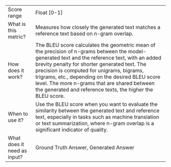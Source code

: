 | | |
| -- | -- |
| Score range | Float [0-1] |
| What is this metric? | Measures how closely the generated text matches a reference text based on n-gram overlap. |
| How does it work? | The BLEU score calculates the geometric mean of the precision of n-grams between the model-generated text and the reference text, with an added brevity penalty for shorter generated text. The precision is computed for unigrams, bigrams, trigrams, etc., depending on the desired BLEU score level. The more n-grams that are shared between the generated and reference texts, the higher the BLEU score. |
| When to use it? | Use the BLEU score when you want to evaluate the similarity between the generated text and reference text, especially in tasks such as machine translation or text summarization, where n-gram overlap is a significant indicator of quality. |
| What does it need as input? | Ground Truth Answer, Generated Answer |
